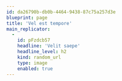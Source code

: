 ```yaml
---
id: da26790b-db0b-4464-9438-87c75a257d3e
blueprint: page
title: 'Vel est tempore'
main_replicator:
  -
    id: pFzdcb57
    headline: 'Velit saepe'
    headline_level: h2
    kind: random_url
    type: image
    enabled: true
---
```

